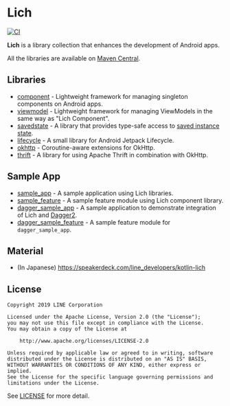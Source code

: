 # Lich

[ ![CI](https://github.com/line/lich/workflows/CI/badge.svg?branch=master&event=push) ](https://github.com/line/lich/actions?query=workflow%3ACI+branch%3Amaster+event%3Apush)

**Lich** is a library collection that enhances the development of Android apps.

All the libraries are available on [Maven Central](https://search.maven.org/search?q=g:com.linecorp.lich).

## Libraries

- [component](component) - Lightweight framework for managing singleton components on Android apps.
- [viewmodel](viewmodel) - Lightweight framework for managing ViewModels in the same way as "Lich Component".
- [savedstate](savedstate) - A library that provides type-safe access to [saved instance state](https://developer.android.com/topic/libraries/architecture/viewmodel-savedstate).
- [lifecycle](lifecycle) - A small library for Android Jetpack Lifecycle.
- [okhttp](okhttp) - Coroutine-aware extensions for OkHttp.
- [thrift](thrift) - A library for using Apache Thrift in combination with OkHttp.

## Sample App

- [sample_app](sample_app) - A sample application using Lich libraries.
- [sample_feature](sample_feature) - A sample feature module using Lich component library.
- [dagger_sample_app](dagger_sample_app) - A sample application to demonstrate integration of Lich and [Dagger2](https://dagger.dev/).
- [dagger_sample_feature](dagger_sample_feature) - A sample feature module for `dagger_sample_app`.

## Material

- (In Japanese) https://speakerdeck.com/line_developers/kotlin-lich

## License

```text
Copyright 2019 LINE Corporation

Licensed under the Apache License, Version 2.0 (the "License");
you may not use this file except in compliance with the License.
You may obtain a copy of the License at

    http://www.apache.org/licenses/LICENSE-2.0

Unless required by applicable law or agreed to in writing, software
distributed under the License is distributed on an "AS IS" BASIS,
WITHOUT WARRANTIES OR CONDITIONS OF ANY KIND, either express or implied.
See the License for the specific language governing permissions and
limitations under the License.
```

See [LICENSE](LICENSE) for more detail.
